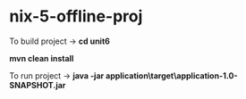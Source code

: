# nix-5-offline-proj
To build project -> 
**cd unit6**

**mvn clean install**

To run project -> **java -jar application\target\application-1.0-SNAPSHOT.jar**